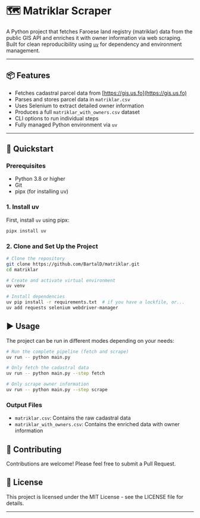 # 🗺️ Matriklar Scraper

A Python project that fetches Faroese land registry (matriklar) data from the public GIS API and enriches it with owner information via web scraping. Built for clean reproducibility using [`uv`](https://github.com/astral-sh/uv) for dependency and environment management.

---

## 📦 Features

- Fetches cadastral parcel data from [https://gis.us.fo](https://gis.us.fo)
- Parses and stores parcel data in `matriklar.csv`
- Uses Selenium to extract detailed owner information
- Produces a full `matriklar_with_owners.csv` dataset
- CLI options to run individual steps
- Fully managed Python environment via `uv`

---

## 🚀 Quickstart

### Prerequisites

- Python 3.8 or higher
- Git
- pipx (for installing uv)

### 1. Install uv

First, install `uv` using pipx:

```bash
pipx install uv
```

### 2. Clone and Set Up the Project

```bash
# Clone the repository
git clone https://github.com/BartalD/matriklar.git
cd matriklar

# Create and activate virtual environment
uv venv

# Install dependencies
uv pip install -r requirements.txt  # if you have a lockfile, or...
uv add requests selenium webdriver-manager
```

## ▶️ Usage

The project can be run in different modes depending on your needs:

```bash
# Run the complete pipeline (fetch and scrape)
uv run -- python main.py

# Only fetch the cadastral data
uv run -- python main.py --step fetch

# Only scrape owner information
uv run -- python main.py --step scrape
```

### Output Files

- `matriklar.csv`: Contains the raw cadastral data
- `matriklar_with_owners.csv`: Contains the enriched data with owner information

## 🤝 Contributing

Contributions are welcome! Please feel free to submit a Pull Request.

## 📝 License

This project is licensed under the MIT License - see the LICENSE file for details.

---

